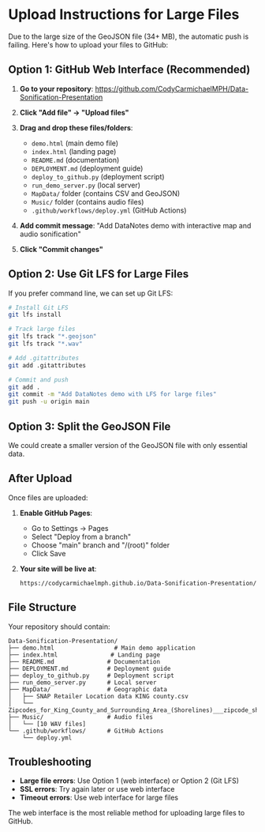 # Upload Instructions for Large Files

Due to the large size of the GeoJSON file (34+ MB), the automatic push is failing. Here's how to upload your files to GitHub:

## Option 1: GitHub Web Interface (Recommended)

1. **Go to your repository**: https://github.com/CodyCarmichaelMPH/Data-Sonification-Presentation

2. **Click "Add file" → "Upload files"**

3. **Drag and drop these files/folders**:
   - `demo.html` (main demo file)
   - `index.html` (landing page)
   - `README.md` (documentation)
   - `DEPLOYMENT.md` (deployment guide)
   - `deploy_to_github.py` (deployment script)
   - `run_demo_server.py` (local server)
   - `MapData/` folder (contains CSV and GeoJSON)
   - `Music/` folder (contains audio files)
   - `.github/workflows/deploy.yml` (GitHub Actions)

4. **Add commit message**: "Add DataNotes demo with interactive map and audio sonification"

5. **Click "Commit changes"**

## Option 2: Use Git LFS for Large Files

If you prefer command line, we can set up Git LFS:

```bash
# Install Git LFS
git lfs install

# Track large files
git lfs track "*.geojson"
git lfs track "*.wav"

# Add .gitattributes
git add .gitattributes

# Commit and push
git add .
git commit -m "Add DataNotes demo with LFS for large files"
git push -u origin main
```

## Option 3: Split the GeoJSON File

We could create a smaller version of the GeoJSON file with only essential data.

## After Upload

Once files are uploaded:

1. **Enable GitHub Pages**:
   - Go to Settings → Pages
   - Select "Deploy from a branch"
   - Choose "main" branch and "/(root)" folder
   - Click Save

2. **Your site will be live at**:
   ```
   https://codycarmichaelmph.github.io/Data-Sonification-Presentation/
   ```

## File Structure

Your repository should contain:
```
Data-Sonification-Presentation/
├── demo.html                 # Main demo application
├── index.html               # Landing page
├── README.md               # Documentation
├── DEPLOYMENT.md           # Deployment guide
├── deploy_to_github.py     # Deployment script
├── run_demo_server.py      # Local server
├── MapData/                # Geographic data
│   ├── SNAP Retailer Location data KING county.csv
│   └── Zipcodes_for_King_County_and_Surrounding_Area_(Shorelines)___zipcode_shore_area.geojson
├── Music/                  # Audio files
│   └── [10 WAV files]
└── .github/workflows/      # GitHub Actions
    └── deploy.yml
```

## Troubleshooting

- **Large file errors**: Use Option 1 (web interface) or Option 2 (Git LFS)
- **SSL errors**: Try again later or use web interface
- **Timeout errors**: Use web interface for large files

The web interface is the most reliable method for uploading large files to GitHub.
